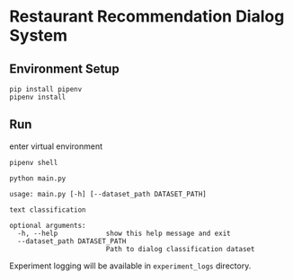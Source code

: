 # Restaurant Recommendation Dialog System

## Environment Setup
```shell
pip install pipenv
pipenv install
```

## Run
enter virtual environment
```shell
pipenv shell
```

```shell
python main.py
```
```
usage: main.py [-h] [--dataset_path DATASET_PATH]

text classification

optional arguments:
  -h, --help            show this help message and exit
  --dataset_path DATASET_PATH
                        Path to dialog classification dataset
```

Experiment logging will be available in `experiment_logs` directory.
